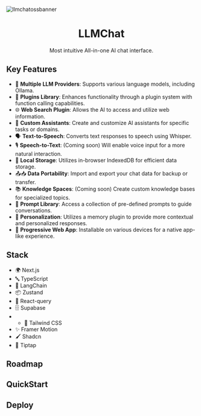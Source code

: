 
![llmchatossbanner](https://github.com/user-attachments/assets/e5916acd-ba44-4b5b-99ea-52327642de16)

<h1 align="center">LLMChat</h1>
<p align="center">Most intuitive All-in-one AI chat interface.</p>


## Key Features

- 🧠 **Multiple LLM Providers**: Supports various language models, including Ollama.
- 🔌 **Plugins Library**: Enhances functionality through a plugin system with function calling capabilities.
- 🌐 **Web Search Plugin**: Allows the AI to access and utilize web information.
- 🤖 **Custom Assistants**: Create and customize AI assistants for specific tasks or domains.
- 🗣️ **Text-to-Speech**: Converts text responses to speech using Whisper.
- 🎙️ **Speech-to-Text**: (Coming soon) Will enable voice input for a more natural interaction.
- 💾 **Local Storage**: Utilizes in-browser IndexedDB for efficient data storage.
- 📤📥 **Data Portability**: Import and export your chat data for backup or transfer.
- 📚 **Knowledge Spaces**: (Coming soon) Create custom knowledge bases for specialized topics.
- 📝 **Prompt Library**: Access a collection of pre-defined prompts to guide conversations.
- 👤 **Personalization**: Utilizes a memory plugin to provide more contextual and personalized responses.
- 📱 **Progressive Web App**: Installable on various devices for a native app-like experience.



## Stack

- 🌍 Next.js
- 🔤 TypeScript
- 🧩 LangChain
- 📦 Zustand
- 🔄 React-query
- 🗄️ Supabase
- - 🎨 Tailwind CSS
- ✨ Framer Motion
- 🖌️ Shadcn
- 📝 Tiptap

## Roadmap

## QuickStart

## Deploy


  




